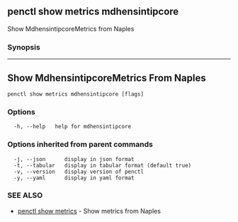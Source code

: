 ## penctl show metrics mdhensintipcore

Show MdhensintipcoreMetrics from Naples

### Synopsis



---------------------------------
 Show MdhensintipcoreMetrics From Naples 
---------------------------------


```
penctl show metrics mdhensintipcore [flags]
```

### Options

```
  -h, --help   help for mdhensintipcore
```

### Options inherited from parent commands

```
  -j, --json      display in json format
  -t, --tabular   display in tabular format (default true)
  -v, --version   display version of penctl
  -y, --yaml      display in yaml format
```

### SEE ALSO
* [penctl show metrics](penctl_show_metrics.md)	 - Show metrics from Naples


